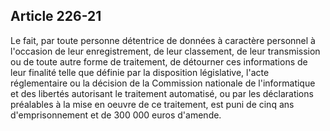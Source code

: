 Article 226-21
----
Le fait, par toute personne détentrice de données à caractère personnel à
l'occasion de leur enregistrement, de leur classement, de leur transmission ou
de toute autre forme de traitement, de détourner ces informations de leur
finalité telle que définie par la disposition législative, l'acte réglementaire
ou la décision de la Commission nationale de l'informatique et des libertés
autorisant le traitement automatisé, ou par les déclarations préalables à la
mise en oeuvre de ce traitement, est puni de cinq ans d'emprisonnement et de 300
000 euros d'amende.
